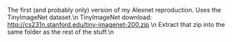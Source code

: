 The first (and probably only) version of my Alexnet reproduction. Uses the TinyImageNet dataset.\n
TinyImageNet download: http://cs231n.stanford.edu/tiny-imagenet-200.zip \n
Extract that zip into the same folder as the rest of the stuff.\n
